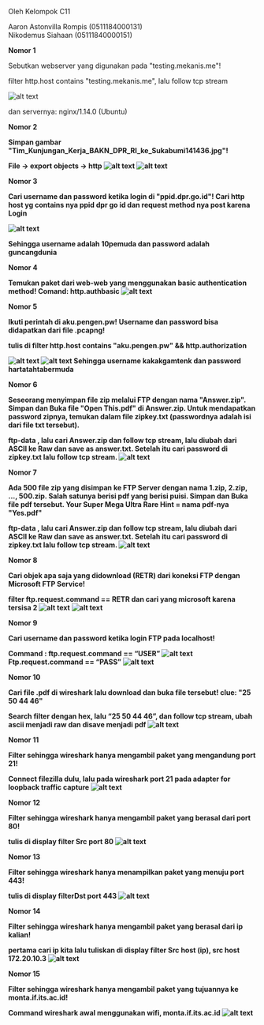 Oleh Kelompok C11

Aaron Astonvilla Rompis (0511184000131) <br>
Nikodemus Siahaan (05111840000151)


<b>Nomor 1</b>
 
Sebutkan webserver yang digunakan pada "testing.mekanis.me"!
 
filter http.host contains "testing.mekanis.me", lalu follow tcp stream

![alt text](https://github.com/nicosiahaan/Jarkom_Modul1_Lapres_C11/blob/main/img/Screenshot_123.png)

dan servernya: nginx/1.14.0 (Ubuntu)

<b>Nomor 2
 
Simpan gambar "Tim_Kunjungan_Kerja_BAKN_DPR_RI_ke_Sukabumi141436.jpg"!

File -> export objects -> http
![alt text](https://github.com/nicosiahaan/Jarkom_Modul1_Lapres_C11/blob/main/img/Screenshot_124.png)
![alt text](https://github.com/nicosiahaan/Jarkom_Modul1_Lapres_C11/blob/main/img/Screenshot_125.png)

<b>Nomor 3<b>

Cari username dan password ketika login di "ppid.dpr.go.id"!
Cari http host yg contains nya ppid dpr go id dan request method nya post karena Login

![alt text](https://github.com/nicosiahaan/Jarkom_Modul1_Lapres_C11/blob/main/img/Screenshot_126.png)

Sehingga username adalah 10pemuda dan password adalah guncangdunia

<b>Nomor 4<b>

Temukan paket dari web-web yang menggunakan basic authentication method!
Comand: http.authbasic
![alt text](https://github.com/nicosiahaan/Jarkom_Modul1_Lapres_C11/blob/main/img/Screenshot_127.png)

<b>Nomor 5<b>

Ikuti perintah di aku.pengen.pw! Username dan password bisa didapatkan dari file .pcapng! 

tulis di filter http.host contains "aku.pengen.pw" && http.authorization

![alt text](https://github.com/nicosiahaan/Jarkom_Modul1_Lapres_C11/blob/main/img/Screenshot_128.png)
![alt text](https://github.com/nicosiahaan/Jarkom_Modul1_Lapres_C11/blob/main/img/Screenshot_129.png)
Sehingga username kakakgamtenk dan password hartatahtabermuda

<b>Nomor 6<b>

Seseorang menyimpan file zip melalui FTP dengan nama "Answer.zip". Simpan dan Buka file "Open This.pdf" di Answer.zip. Untuk mendapatkan password zipnya, temukan dalam file zipkey.txt (passwordnya adalah isi dari file txt tersebut).

ftp-data , lalu cari Answer.zip dan follow tcp stream, lalu diubah dari ASCII ke Raw dan save as answer.txt. Setelah itu cari password di zipkey.txt lalu follow tcp stream.
![alt text](https://github.com/nicosiahaan/Jarkom_Modul1_Lapres_C11/blob/main/img/Screenshot_130.png)

<b>Nomor 7<b>

Ada 500 file zip yang disimpan ke FTP Server dengan nama 1.zip, 2.zip, ..., 500.zip. Salah satunya berisi pdf yang berisi puisi. Simpan dan Buka file pdf tersebut.
Your Super Mega Ultra Rare Hint = nama pdf-nya "Yes.pdf"

ftp-data , lalu cari Answer.zip dan follow tcp stream, lalu diubah dari ASCII ke Raw dan save as answer.txt. Setelah itu cari password di zipkey.txt lalu follow tcp stream.
![alt text](https://github.com/nicosiahaan/Jarkom_Modul1_Lapres_C11/blob/main/img/Screenshot_131.png)

<b>Nomor 8<b>

Cari objek apa saja yang didownload (RETR) dari koneksi FTP dengan Microsoft FTP Service!

filter ftp.request.command == RETR
dan cari yang microsoft karena tersisa 2
![alt text](https://github.com/nicosiahaan/Jarkom_Modul1_Lapres_C11/blob/main/img/Screenshot_132.png)
![alt text](https://github.com/nicosiahaan/Jarkom_Modul1_Lapres_C11/blob/main/img/Screenshot_133.png)

<b>Nomor 9<b>

Cari username dan password ketika login FTP pada localhost!

 Command : ftp.request.command == “USER”
 ![alt text](https://github.com/nicosiahaan/Jarkom_Modul1_Lapres_C11/blob/main/img/Screenshot_134.png)
 Ftp.request.command == “PASS”
 ![alt text](https://github.com/nicosiahaan/Jarkom_Modul1_Lapres_C11/blob/main/img/Screenshot_135.png)

<b>Nomor 10<b>

Cari file .pdf di wireshark lalu download dan buka file tersebut!
clue: "25 50 44 46" 

Search filter dengan hex, lalu “25 50 44 46”, dan follow tcp stream, ubah ascii menjadi raw dan disave menjadi pdf
![alt text](https://github.com/nicosiahaan/Jarkom_Modul1_Lapres_C11/blob/main/img/Screenshot_136.png)

<b>Nomor 11<b>

Filter sehingga wireshark hanya mengambil paket yang mengandung port 21!

Connect filezilla dulu, lalu pada wireshark port 21 pada adapter for loopback traffic capture
![alt text](https://github.com/nicosiahaan/Jarkom_Modul1_Lapres_C11/blob/main/img/Screenshot_137.png)

<b>Nomor 12<b>

Filter sehingga wireshark hanya mengambil paket yang berasal dari port 80!

tulis di display filter Src port 80
![alt text](https://github.com/nicosiahaan/Jarkom_Modul1_Lapres_C11/blob/main/img/Screenshot_138.png)

<b>Nomor 13<b>

Filter sehingga wireshark hanya menampilkan paket yang menuju port 443!

tulis di display filterDst port 443
![alt text](https://github.com/nicosiahaan/Jarkom_Modul1_Lapres_C11/blob/main/img/Screenshot_139.png)

<b>Nomor 14<b>

Filter sehingga wireshark hanya mengambil paket yang berasal dari ip kalian!

pertama cari ip kita lalu tuliskan di display filter  Src host (ip), src host 172.20.10.3
![alt text](https://github.com/nicosiahaan/Jarkom_Modul1_Lapres_C11/blob/main/img/Screenshot_140.png)

<b>Nomor 15<b>

Filter sehingga wireshark hanya mengambil paket yang tujuannya ke monta.if.its.ac.id!

Command wireshark awal menggunakan wifi, monta.if.its.ac.id
![alt text](https://github.com/nicosiahaan/Jarkom_Modul1_Lapres_C11/blob/main/img/Screenshot_141.png)
